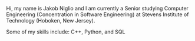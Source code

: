 Hi, my name is Jakob Niglio and I am currently a Senior studying Computer Engineering (Concentration in Software Engineering) at Stevens Institute of Technology (Hoboken, New Jersey).

Some of my skills include: C++, Python, and SQL

